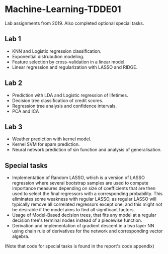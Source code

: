 # Machine-Learning-TDDE01
Lab assignments from 2019.
Also completed optional special tasks.

## Lab 1
- KNN and Logistic regression classification.
- Exponential distrubution modeling.
- Feature selection by cross-validation in a linear model.
- Linear regression and regularization with LASSO and RIDGE.

## Lab 2
- Prediction with LDA and Logistic regression of lifetimes.
- Decision tree classification of credit scores.
- Regression tree analysis and confidence intervals.
- PCA and ICA

## Lab 3
- Weather prediction with kernel model.
- Kernel SVM for spam prediction.
- Neural network prediction of sin function and analysis of generalisation. 

## Special tasks
- Implementation of Random LASSO, which is a version of LASSO regression where several bootstrap samples are used to compute importance measures depending on size of coefficients that are then used to select the final regressors with a corresponding probability. This eliminates some weakness with regular LASSO, as regular LASSO will typically remove all correlated regressors except one, and this might not be desirable if the model aims to find all significant factors.
- Usage of Model-Based decision trees, that fits any model at a regular decision tree's terminal nodes instead of a piecewise function.
- Derivation and implementation of gradient descent in a two layer NN using chain rule of derivatives for the network and corresponding vector algebra.

(Note that code for special tasks is found in the report's code appendix)
